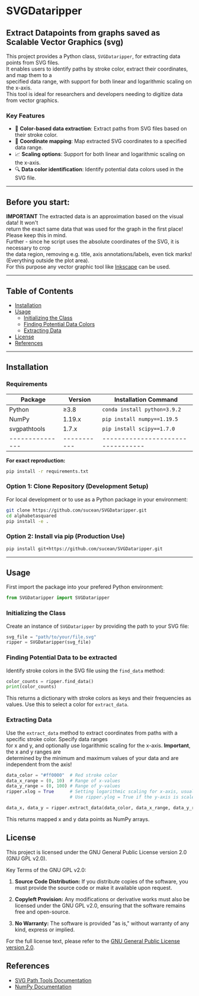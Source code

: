 # SVGDataripper  
## Extract Datapoints from graphs saved as Scalable Vector Graphics (svg)  

This project provides a Python class, `SVGDataripper`, for extracting data points from SVG files.  
It enables users to identify paths by stroke color, extract their coordinates, and map them to a  
specified data range, with support for both linear and logarithmic scaling on the x-axis.  
This tool is ideal for researchers and developers needing to digitize data from vector graphics.  

### Key Features  
- 🎨 **Color-based data extraction**: Extract paths from SVG files based on their stroke color.
- 📏 **Coordinate mapping**: Map extracted SVG coordinates to a specified data range.
- 📈 **Scaling options**: Support for both linear and logarithmic scaling on the x-axis.
- 🔍 **Data color identification**: Identify potential data colors used in the SVG file.


---

## Before you start:
**IMPORTANT** The extracted data is an approximation based on the visual data! It won't  
return the exact same data that was used for the graph in the first place! Please keep this in mind.  
Further - since he script uses the absolute coordinates of the SVG, it is necessary to crop  
the data region, removing e.g. title, axis annotations/labels, even tick marks! (Everything outside the plot area).  
For this purpose any vector graphic tool like [Inkscape](https://inkscape.org/) can be used.  

---

## Table of Contents
- [Installation](#installation)
- [Usage](#usage)
  - [Initializing the Class](#initializing-the-class)
  - [Finding Potential Data Colors](#finding-potential-data-colors)
  - [Extracting Data](#extracting-data)
- [License](#license)
- [References](#references)

---

## Installation

### Requirements

|Package        | Version   | Installation Command            |
|---------------|-----------|---------------------------------|
| Python        |  ≥3.8     | `conda install python=3.9.2`    |
| NumPy         |  1.19.x   | `pip install numpy==1.19.5`     |
| svgpathtools  |  1.7.x    | `pip install scipy==1.7.0`      |
|---------------|-----------|---------------------------------|


**For exact reproduction:**
```bash
pip install -r requirements.txt
```


### Option 1: Clone Repository (Development Setup)
For local development or to use as a Python package in your environment:  

```bash
git clone https://github.com/sucean/SVGDataripper.git
cd alphabetasquared
pip install -e .
```

### Option 2: Install via pip (Production Use)
```bash
pip install git+https://github.com/sucean/SVGDataripper.git
```
---
## Usage

First import the package into your prefered Python environment:  

```python
from SVGDataripper import SVGDataripper
```

### Initializing the Class

Create an instance of `SVGDataripper` by providing the path to your SVG file:  

```python
svg_file = "path/to/your/file.svg"
ripper = SVGDataripper(svg_file)
```

### Finding Potential Data to be extracted

Identify stroke colors in the SVG file using the `find_data` method:  

```python
color_counts = ripper.find_data()
print(color_counts)
```

This returns a dictionary with stroke colors as keys and their frequencies as values. Use this to select a color for `extract_data`.  

### Extracting Data

Use the `extract_data` method to extract coordinates from paths with a specific stroke color. Specify data ranges  
for x and y, and optionally use logarithmic scaling for the x-axis. **Important**, the x and y ranges are  
determined by the minimum and maximum values of your data and are independent from the axis!  

```python
data_color = "#ff0000"  # Red stroke color
data_x_range = (0, 10)  # Range of x-values
data_y_range = (0, 100) # Range of y-values
ripper.xlog = True      # Setting logarithmic scaling for x-axis, usually set to False
	                    # Use ripper.ylog = True if the y-axis is scaled log

data_x, data_y = ripper.extract_data(data_color, data_x_range, data_y_range)
```

This returns mapped x and y data points as NumPy arrays.  

## License


This project is licensed under the GNU General Public License version 2.0 (GNU GPL v2.0).  

Key Terms of the GNU GPL v2.0:

 1. **Source Code Distribution:** 
	If you distribute copies of the software, you must provide the source code or make it available upon request.
    
 2. **Copyleft Provision:**
	Any modifications or derivative works must also be licensed under the GNU GPL v2.0, ensuring that the software remains free and open-source.
    
 3. **No Warranty:** 
	The software is provided "as is," without warranty of any kind, express or implied.

For the full license text, please refer to the [GNU General Public License version 2.0](https://www.gnu.org/licenses/old-licenses/gpl-2.0.html).

## References

- [SVG Path Tools Documentation](https://github.com/mathandy/svgpathtools)
- [NumPy Documentation](https://numpy.org/doc/)

